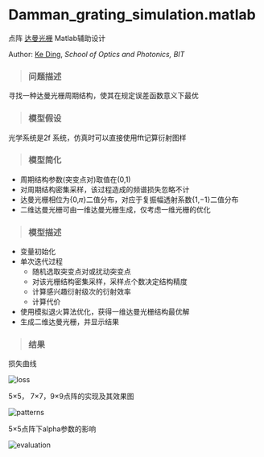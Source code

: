 # Damman_grating_simulation.matlab
点阵 [达曼光栅](https://www.researchgate.net/publication/294698009_Dammann_gratings_for_laser_beam_shaping) Matlab辅助设计

Author: [Ke Ding](https://github.com/Lonelyearner), *School of Optics and Photonics, BIT*

> ### 问题描述
寻找一种达曼光栅周期结构，使其在规定误差函数意义下最优
> ### 模型假设
光学系统是2f 系统，仿真时可以直接使用fft记算衍射图样
> ### 模型简化
- 周期结构参数(突变点对)取值在(0,1)
- 对周期结构密集采样，该过程造成的频谱损失忽略不计
- 达曼光栅相位为{0,𝜋}二值分布，对应于复振幅透射系数{1,−1}二值分布
- 二维达曼光栅可由一维达曼光栅生成，仅考虑一维光栅的优化
> ### 模型描述
- 变量初始化
- 单次迭代过程
   - 随机选取突变点对或扰动突变点
   - 对该光栅结构密集采样，采样点个数决定结构精度
   - 计算感兴趣衍射级次的衍射效率
   - 计算代价
- 使用模拟退火算法优化，获得一维达曼光栅结构最优解
- 生成二维达曼光栅，并显示结果
> ### 结果
损失曲线  

![loss](https://user-images.githubusercontent.com/29177342/56137097-abae4900-5fc6-11e9-9b2e-59fbc6627564.PNG)

5×5， 7×7，9×9点阵的实现及其效果图  

![patterns](https://user-images.githubusercontent.com/29177342/56137104-ad780c80-5fc6-11e9-8aa7-4b6842989237.PNG)

5×5点阵下alpha参数的影响  

![evaluation](https://user-images.githubusercontent.com/29177342/56137107-aea93980-5fc6-11e9-8fbe-fb34a416fefd.PNG)